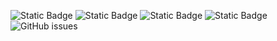 ![Static Badge](https://img.shields.io/badge/blacklists-60-000000) ![Static Badge](https://img.shields.io/badge/blacklisted-3076590-cc0000) ![Static Badge](https://img.shields.io/badge/whitelisted-2244-00CC00) ![Static Badge](https://img.shields.io/badge/streaming_blacklist-28107-000000) ![GitHub issues](https://img.shields.io/github/issues/fabriziosalmi/blacklists)
